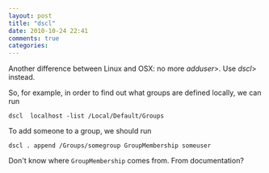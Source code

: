 ```yaml
---
layout: post
title: "dscl"
date: 2010-10-24 22:41
comments: true
categories: 
---
```


Another difference between Linux and OSX: no more *adduser*>. Use *dscl*> instead.


So, for example, in order to find out what groups are defined locally, we can run


```dscl  localhost -list /Local/Default/Groups```


To add someone to a group, we should run


```dscl . append /Groups/somegroup GroupMembership someuser```


Don't know where ```GroupMembership``` comes from. From documentation?

